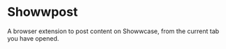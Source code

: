 # Showwpost
A browser extension to post content on Showwcase, from the current tab you have opened.
